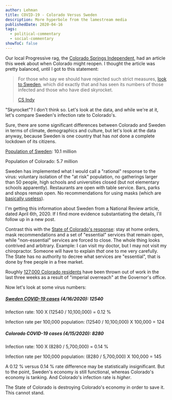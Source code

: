 ```yaml
---
author: Lehman
title: COVID-19 - Colorado Versus Sweden
description: More hyperbole from the lamestream media
publishedDate: 2020-04-16
tags:
  - political-commentary
  - social-commentary
showToC: false
---
```


Our local Progressive rag, the [Colorado Springs Independent](https://www.csindy.com/), had an article this week about when Colorado might reopen. I thought the article was pretty balanced, until I got to this statement:

> For those who say we should have rejected such strict measures, [look to Sweden](https://www.cnn.com/2020/04/10/europe/sweden-lockdown-turmp-intl/index.html), which did exactly that and has seen its numbers of those infected and those who have died skyrocket.
>
> [CS Indy](https://www.csindy.com/coloradosprings/opinion-the-scary-reopening/Content?oid=21649937)

"Skyrocket"? I don't think so. Let's look at the data, and while we're at it, let's compare Sweden's infection rate to Colorado's.

Sure, there are some significant differences between Colorado and Sweden in terms of climate, demographics and culture, but let's look at the data anyway, because Sweden is one country that has _not_ done a complete lockdown of its citizens.

[Population of Sweden](https://www.worldometers.info/world-population/sweden-population/): 10.1 million

Population of Colorado: 5.7 million

Sweden has implemented what I would call a "rational" response to the virus: voluntary isolation of the "at risk" population, no gatherings larger than 50 people, high schools and universities closed (but not elementary schools apparently). Restaurants are open with table service. Bars, parks and shops remain open. No recommendations for using masks (which are [basically useless](https://www.oralhealthgroup.com/features/face-masks-dont-work-revealing-review/)).

I'm getting this information about Sweden from a National Review article, dated April 6th, 2020. If I find more evidence substantiating the details, I'll follow up in a new post.

Contrast this with the [State of Colorado's response](https://gazette.com/nowall/list-whats-open-whats-closed-in-colorado-amid-coronavirus-crisis/article_e906f30a-66dd-11ea-b31e-f71dcce28d9d.html): stay at home orders, mask recommendations and a set of "essential" services that remain open, while "non-essential" services are forced to close. The whole thing looks contrived and arbitrary. Example: I can visit my doctor, but I may not visit my chiropractor. Someone will have to explain _that_ one to me very carefully. The State has no authority to decree what services are "essential", that is done by free people in a free market.

Roughly [127,000 Colorado residents](https://www.9news.com/article/news/health/coronavirus/colorado-unemployment-benefits-coronavirus-update/73-aba1d154-d100-4b7d-9a47-91e1aae72d5f) have been thrown out of work in the last three weeks as a result of "imperial overreach" at the Governor's office.

Now let's look at some virus numbers:

##### [Sweden COVID-19 cases](https://www.worldometers.info/coronavirus/country/sweden/) (4/16/2020): 12540

Infection rate: 100 X (12540 / 10,100,000) = 0.12 %

Infection rate per 100,000 population: (12540 / 10,100,000) X 100,000 = 124

##### Colorado COVID-19 cases (4/15/2020): 8280

Infection rate: 100 X (8280 / 5,700,000) = 0.14 %

Infection rate per 100,000 population: (8280 / 5,700,000) X 100,000 = 145

A 0.12 % versus 0.14 % rate difference may be statistically insignificant. But to the point, Sweden's economy is still functional, whereas Colorado's economy is tanking. And Colorado's infection rate is _higher_.

The State of Colorado is destroying Colorado's economy in order to save it. This cannot stand.
